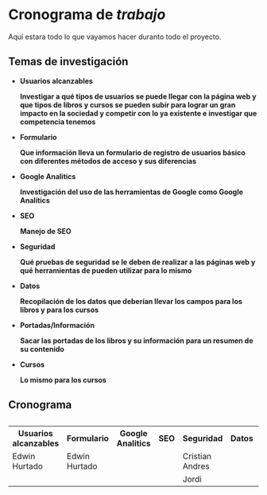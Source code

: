   # Cronograma de <em> trabajo </em>
  
  Aquí estara todo lo que vayamos hacer duranto todo el proyecto.
  
  <h2> Temas de investigación </h2>
  	<ul>
		<li><b>Usuarios alcanzables<b></li>
		<p>Investigar a qué tipos de usuarios se puede llegar con la página web y
		que tipos de libros y cursos se pueden subir para lograr un gran impacto en
		la sociedad y competir con lo ya existente e investigar que competencia tenemos</p>
		<li><b>Formulario</b></li>
		<p>Que información lleva un formulario de registro de usuarios
		básico con diferentes métodos de acceso y sus diferencias</p>
		<li><b>Google Analitics</b></li>
		<p>Investigación del uso de las herramientas de Google como 
		Google Analitics</p>
		<li><b>SEO</b></li>
		<p>Manejo de SEO</p>
		<li><b>Seguridad</b></li>
		<p>Qué pruebas de seguridad se le deben de realizar a las páginas web
		y qué herramientas de pueden utilizar para lo mismo</p>
		<li><b>Datos</b></li>
		<p>Recopilación de los datos que deberían llevar los campos 
		para los libros y para los cursos</p>
		<li><b>Portadas/Información</b></li>
		<p>Sacar las portadas de los libros y su información
		para un resumen de su contenido</p>
		<li><b>Cursos</b></li>
		<p>Lo mismo para los cursos</p>
	</ul>
	
  <h2> Cronograma <h2>
  <table>
	<tr>
		<th>Usuarios alcanzables</th>
		<th>Formulario</th>
		<th>Google Analitics</th>
		<th>SEO</th>
		<th>Seguridad</th>
		<th>Datos</th>
		<th>Portadas/Informacion</th>
		<th>Cursos</th>
	</tr>
	<tr>
		<td>Edwin Hurtado</td>
		<td>Edwin Hurtado</td>
		<td></td>
		<td></td>
		<td>Cristian Andres</td>
		<td></td>
		<td></td>
		<td></td>
	</tr>
	<tr>
		<td></td>
		<td></td>
		<td></td>
		<td></td>
		<td>Jordi</td>
		<td></td>
		<td></td>
		<td></td>
	</tr>
  </table>
	
	
	
	
	
	
	
	
	
	
	
	
	
	

